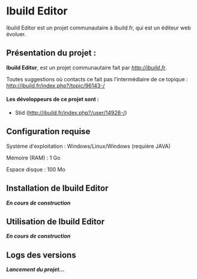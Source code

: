 # Ibuild Editor

Ibuild Editor est un projet communautaire à ibuild.fr, qui est un éditeur web évoluer.

## Présentation du projet :

**Ibuild Editor**, est un projet communautaire fait par *http://ibuild.fr*.

Toutes suggestions où contacts ce fait pas l’intermédiaire de ce topique :  http://ibuild.fr/index.php?/topic/96143-/

#### Les développeurs de ce projet sont :

- Stid (http://ibuild.fr/index.php?/user/14926-/)

## Configuration requise

Système d'exploitation : Windows/Linux/Windows (requière JAVA)

Mémoire (RAM) : 1 Go

Espace disque :  100 Mo

## Installation de Ibuild Editor

***En cours de construction***

## Utilisation de Ibuild Editor

***En cours de construction***

## Logs des versions

***Lancement du projet...***





